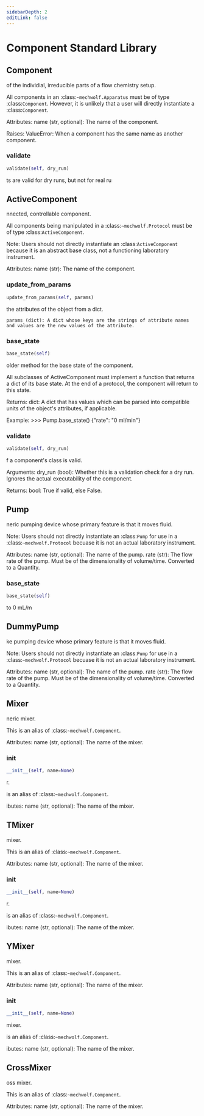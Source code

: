 ```yaml
---
sidebarDepth: 2
editLink: false
---
```

# Component Standard Library
## Component
of the individial, irreducible parts of a flow chemistry setup.

All components in an :class:`~mechwolf.Apparatus` must be of type
:class:`Component`. However, it is unlikely that a user will directly
instantiate a :class:`Component`.

Attributes:
    name (str, optional): The name of the component.

Raises:
    ValueError: When a component has the same name as another component.
### validate

```python
validate(self, dry_run)
```
ts are valid for dry runs, but not for real ru

## ActiveComponent
nnected, controllable component.

All components being manipulated in a :class:`~mechwolf.Protocol` must be of
type :class:`ActiveComponent`.

Note:
    Users should not directly instantiate an :class:`ActiveComponent`
    because it is an abstract base class, not a functioning laboratory
    instrument.

Attributes:
    name (str): The name of the component.
### update_from_params

```python
update_from_params(self, params)
```
the attributes of the object from a dict.


    params (dict): A dict whose keys are the strings of attribute names and values are the new values of the attribute.

### base_state

```python
base_state(self)
```
older method for the base state of the component.

All subclasses of ActiveComponent must implement a function that returns
a dict of its base state. At the end of a protocol, the component will
return to this state.

Returns:
    dict: A dict that has values which can be parsed into compatible units of
    the object's attributes, if applicable.

Example:
    >>> Pump.base_state()
    {"rate": "0 ml/min"}

### validate

```python
validate(self, dry_run)
```
f a component's class is valid.

Arguments:
    dry_run (bool): Whether this is a validation check for a dry run. Ignores the actual executability of the component.


Returns:
    bool: True if valid, else False.

## Pump
neric pumping device whose primary feature is that it moves fluid.

Note:
    Users should not directly instantiate an :class:`Pump` for use in a :class:`~mechwolf.Protocol` becuase
    it is not an actual laboratory instrument.

Attributes:
    name (str, optional): The name of the pump.
    rate (str): The flow rate of the pump. Must be of the dimensionality of volume/time. Converted to a Quantity.
### base_state

```python
base_state(self)
```
to 0 mL/m

## DummyPump
ke pumping device whose primary feature is that it moves fluid.

Note:
    Users should not directly instantiate an :class:`Pump` for use in a :class:`~mechwolf.Protocol` becuase
    it is not an actual laboratory instrument.

Attributes:
    name (str, optional): The name of the pump.
    rate (str): The flow rate of the pump. Must be of the dimensionality of volume/time. Converted to a Quantity.
## Mixer
neric mixer.

This is an alias of :class:`~mechwolf.Component`.

Attributes:
    name (str, optional): The name of the mixer.
### __init__

```python
__init__(self, name=None)
```
r.

 is an alias of :class:`~mechwolf.Component`.

ibutes:
name (str, optional): The name of the mixer.

## TMixer
mixer.

This is an alias of :class:`~mechwolf.Component`.

Attributes:
    name (str, optional): The name of the mixer.
### __init__

```python
__init__(self, name=None)
```
r.

 is an alias of :class:`~mechwolf.Component`.

ibutes:
name (str, optional): The name of the mixer.

## YMixer
mixer.

This is an alias of :class:`~mechwolf.Component`.

Attributes:
    name (str, optional): The name of the mixer.
### __init__

```python
__init__(self, name=None)
```
mixer.

 is an alias of :class:`~mechwolf.Component`.

ibutes:
name (str, optional): The name of the mixer.

## CrossMixer
oss mixer.

This is an alias of :class:`~mechwolf.Component`.

Attributes:
    name (str, optional): The name of the mixer.

